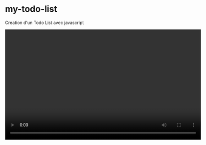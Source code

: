 # my-todo-list
Creation d'un Todo List avec javascript


<video src="images/to-do-list.mkv" width="640" height="360" autoplay>
</video>
